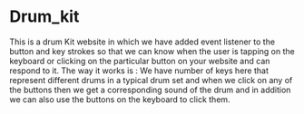 # Drum_kit
This is a drum Kit website in which we have added event listener to the button and key strokes so that we can know when the user is tapping on the keyboard or clicking on the particular button on your website and can respond to it.
The way it works is : 
We have number of keys here that represent different drums in a typical drum set and when we click on any of the buttons then we get a corresponding sound of the drum and in addition we can also use the buttons on the keyboard to click them.
